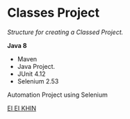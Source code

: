 # Classes Project

*Structure for creating a Classed Project.*

**Java 8**

* Maven
* Java Project.
* JUnit 4.12
* Selenium 2.53

Automation Project using Selenium

[EI EI KHIN](https://gitgub.com/eekhin/)
